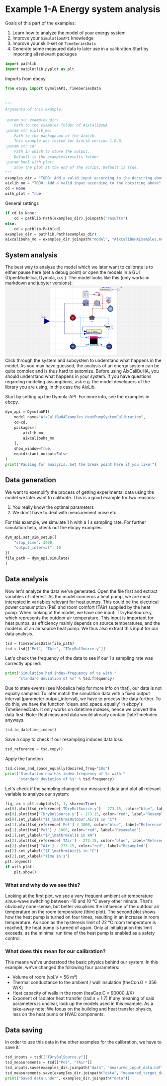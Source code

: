  # Example 1-A Energy system analysis
 Goals of this part of the examples:
 1. Learn how to analyze the model of your energy system
 2. Improve your `SimulationAPI` knowledge
 3. Improve your skill-set on `TimeSeriesData`
 4. Generate some measured data to later use in a calibration
 Start by importing all relevant packages
```python
import pathlib
import matplotlib.pyplot as plt
```
 Imports from ebcpy
```python
from ebcpy import DymolaAPI, TimeSeriesData


"""
Arguments of this example:

:param str examples_dir:
    Path to the examples folder of AixCaliBuHA
:param str aixlib_mo:
    Path to the package.mo of the AixLib.
    This example was tested for AixLib version 1.0.0.
:param str cd:
    Path in which to store the output.
    Default is the examples\results folder
:param bool with_plot:
    Show the plot at the end of the script. Default is True.
"""
examples_dir = "TODO: Add a valid input according to the docstring above"
aixlib_mo = "TODO: Add a valid input according to the docstring above"
cd = None
with_plot = True
```
 General settings
```python
if cd is None:
    cd = pathlib.Path(examples_dir).joinpath("results")
else:
    cd = pathlib.Path(cd)
examples_dir = pathlib.Path(examples_dir)
aixcalibuha_mo = examples_dir.joinpath("model", "AixCaliBuHAExamples.mo")
```
 ## System analysis
 The best way to analyze the model which we later want to calibrate
 is to either pause here (set a debug point) or open the models in a GUI (OpenModelica, Dymola, o.s.).
 The model looks like this (only works in markdown and jupyter versions): ![img.png](../data/img_A.png)
 Click through the system and subsystem to understand what happens in the model.
 As you may have guessed, the analysis of an energy system can be quite complex
 and is thus hard to automize. Before using AixCaliBuHA, you should understand
 what happens in your system. If you have questions regarding modeling assumptions,
 ask e.g. the model developers of the library you are using,
 in this case the AixLib.

 Start by setting up the Dymola-API. For more info, see the examples in ebcpy.
```python
dym_api = DymolaAPI(
    model_name="AixCaliBuHAExamples.HeatPumpSystemCalibration",
    cd=cd,
    packages=[
        aixlib_mo,
        aixcalibuha_mo
    ],
    show_window=True,
    equidistant_output=False
)
print("Pausing for analysis. Set the break point here if you like!")
```
 ## Data generation
 We want to exemplify the process of getting experimental data using
 the model we later want to calibrate.
 This is a good example for two reasons:
 1. You really know the optimal parameters
 2. We don't have to deal with measurement noise etc.

 For this example, we simulate 1 h with a 1 s sampling rate.
 For further simulation help, check out the ebcpy examples.
```python
dym_api.set_sim_setup({
    "stop_time": 3600,
    "output_interval": 10
})
file_path = dym_api.simulate(
)
```
 ## Data analysis
 Now let's analyze the data we've generated.
 Open the file first and extract variables of interest.
 As the model concerns a heat pump, we are most interested in
 variables relevant for heat pumps. This could be the
 electrical power consumption (Pel) and room comfort (TAir)
 supplied by the heat pump.
 When looking at the model, we have one input:
 TDryBulSource.y, which represents the outdoor air temperature.
 This input is important for heat pumps, as efficiency mainly depends
 on source temperatures, and the model is of an air source heat pump.
 We thus also extract this input for our data analysis.
```python
tsd = TimeSeriesData(file_path)
tsd = tsd[["Pel", "TAir", "TDryBulSource.y"]]
```
 Let's check the frequency of the data to see if our 1 s sampling rate
 was correctly applied:
```python
print("Simulation had index-frequency of %s with "
      "standard deviation of %s" % tsd.frequency)
```
 Due to state events (see Modelica help for more info on that),
 our data is not equally sampled.
 To later match the simulation data with a fixed output interval (parameter output_interval),
 we have to process the data further.
 To do this, we have the function 'clean_and_space_equally' in ebcpy's TimeSeriesData.
 It only works on datetime indexes, hence we convert the data first:
 Note: Real measured data would already contain DateTimeIndex anyways.
```python
tsd.to_datetime_index()
```
 Save a copy to check if our resampling induces data loss:
```python
tsd_reference = tsd.copy()
```
 Apply the function
```python
tsd.clean_and_space_equally(desired_freq="10s")
print("Simulation now has index-frequency of %s with "
      "standard deviation of %s" % tsd.frequency)
```
 Let's check if the sampling changed our measured data and
 plot all relevant variable to analyze our system:
```python
fig, ax = plt.subplots(3, 1, sharex=True)
ax[0].plot(tsd_reference['TDryBulSource.y'] - 273.15, color="blue", label="Reference")
ax[0].plot(tsd['TDryBulSource.y'] - 273.15, color="red", label="Resampled")
ax[0].set_ylabel("$T_\mathrm{Outdoor,Air}$ in °C")
ax[1].plot(tsd_reference['Pel'] / 1000, color="blue", label="Reference")
ax[1].plot(tsd['Pel'] / 1000, color="red", label="Resampled")
ax[1].set_ylabel("$P_\mathrm{el}$ in kW")
ax[2].plot(tsd_reference['TAir'] - 273.15, color="blue", label="Reference")
ax[2].plot(tsd['TAir'] - 273.15, color="red", label="Resampled")
ax[2].set_ylabel("$T_\mathrm{Air}$ in °C")
ax[2].set_xlabel("Time in s")
plt.legend()
if with_plot:
    plt.show()
```
 ### What and why do we see this?
 Looking at the first plot, we see a very frequent ambient air temperature
 sinus-wave switching between -10 and 10 °C every other minute. That's obviously
 none-sense, but better visualises the influence of the outdoor air temperature
 on the room temperature (third plot).
 The second plot shows how the heat pump is turned on four times,
 resulting in an increase in room temperature. As soon as the hysteresis limit
 of 22 °C room temperature is reached, the heat pump is turned of again.
 Only at initialization this limit exceeds, as the minimal run time of the
 heat pump is enabled as a safety control.
 ### What does this mean for our calibration?
 This means we've understood the basic physics behind our system.
 In this example, we've changed the following four parameters:
 - Volume of room (vol.V = 56 m³)
 - Thermal conductance to the ambient / wall insulation (theCon.G = 356 W/K)
 - Heat capacity of walls in the room (heaCap.C = 90000 J/K)
 - Exponent of radiator heat transfer (rad.n = 1.7)
 If any meaning of said parameters is unclear, look up the models used in
 this example. As a take-away note: We focus on the building and heat transfer physics,
 less on the heat pump or HVAC components.
 ## Data saving
 In order to use this data in the other examples for the calibration, we have to save it.
```python
tsd_inputs = tsd[["TDryBulSource.y"]]
tsd_measurements = tsd[["Pel", "TAir"]]
tsd_inputs.save(examples_dir.joinpath("data", "measured_input_data.hdf"), key="example")
tsd_measurements.save(examples_dir.joinpath("data", "measured_target_data.hdf"), key="example")
print("Saved data under", examples_dir.joinpath("data"))
```
